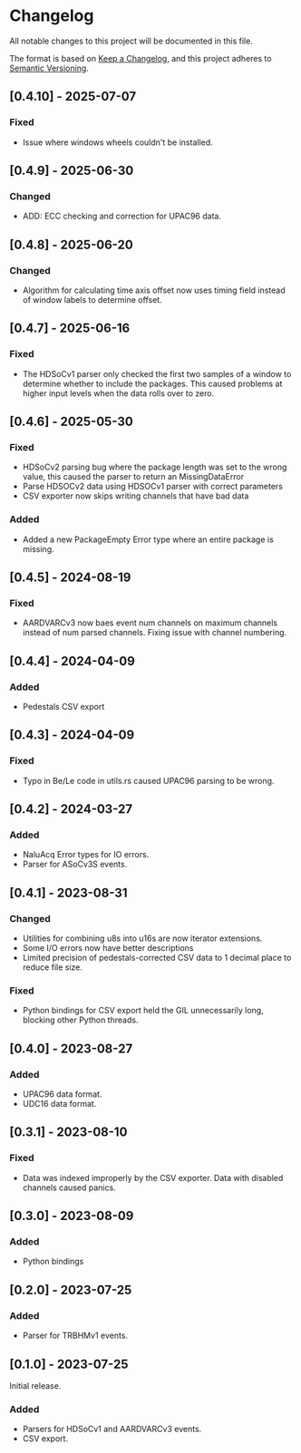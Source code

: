 # Changelog

All notable changes to this project will be documented in this file.

The format is based on [Keep a Changelog](https://keepachangelog.com/en/1.0.0/),
and this project adheres to [Semantic Versioning](https://semver.org/spec/v2.0.0.html).


## [0.4.10] - 2025-07-07

### Fixed

- Issue where windows wheels couldn't be installed.


## [0.4.9] - 2025-06-30

### Changed

- ADD: ECC checking and correction for UPAC96 data.


## [0.4.8] - 2025-06-20

### Changed

- Algorithm for calculating time axis offset now uses timing field instead of window labels to determine offset.


## [0.4.7] - 2025-06-16

### Fixed

- The HDSoCv1 parser only checked the first two samples of a window to determine whether to include the packages. This caused problems at higher input levels when the data rolls over to zero.


## [0.4.6] - 2025-05-30

### Fixed

- HDSoCv2 parsing bug where the package length was set to the wrong value, this caused the parser to return an MissingDataError
- Parse HDSOCv2 data using HDSOCv1 parser with correct parameters
- CSV exporter now skips writing channels that have bad data

### Added

- Added a new PackageEmpty Error type where an entire package is missing.


## [0.4.5] - 2024-08-19

### Fixed

- AARDVARCv3 now baes event num channels on maximum channels instead of num parsed channels. Fixing issue with channel numbering.


## [0.4.4] - 2024-04-09

### Added

- Pedestals CSV export

## [0.4.3] - 2024-04-09

### Fixed

- Typo in Be/Le code in utils.rs caused UPAC96 parsing to be wrong.


## [0.4.2] - 2024-03-27

### Added

- NaluAcq Error types for IO errors.
- Parser for ASoCv3S events.

## [0.4.1] - 2023-08-31

### Changed

- Utilities for combining u8s into u16s are now iterator extensions.
- Some I/O errors now have better descriptions
- Limited precision of pedestals-corrected CSV data to 1 decimal place to reduce file size.

### Fixed

- Python bindings for CSV export held the GIL unnecessarily long, blocking other Python threads.


## [0.4.0] - 2023-08-27

### Added

- UPAC96 data format.
- UDC16 data format.

## [0.3.1] - 2023-08-10

### Fixed

- Data was indexed improperly by the CSV exporter. Data with disabled channels caused panics.

## [0.3.0] - 2023-08-09

### Added

- Python bindings

## [0.2.0] - 2023-07-25

### Added

- Parser for TRBHMv1 events.

## [0.1.0] - 2023-07-25

Initial release.

### Added

-  Parsers for HDSoCv1 and AARDVARCv3 events.
-  CSV export.
